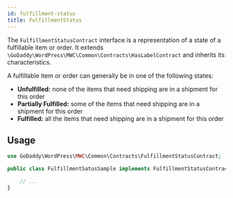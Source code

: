 ```yaml
---
id: fulfillment-status
title: FulfillmentStatus
---
```


The `FulfillmentStatusContract` interface is a representation of a state of a fulfillable item or order. It extends `\GoDaddy\WordPress\MWC\Common\Contracts\HasLabelContract` and inherits its characteristics.

A fulfillable item or order can generally be in one of the following states:

* **Unfulfilled:** none of the items that need shipping are in a shipment for this order
* **Partially Fulfilled:** some of the items that need shipping are in a shipment for this order
* **Fulfilled:** all the items that need shipping are in a shipment for this order

## Usage

```php
use GoDaddy\WordPress\MWC\Common\Contracts\FulfillmentStatusContract;

public class FulfillmentSatusSample implements FulfillmentStatusContract {

    // ...
}
```